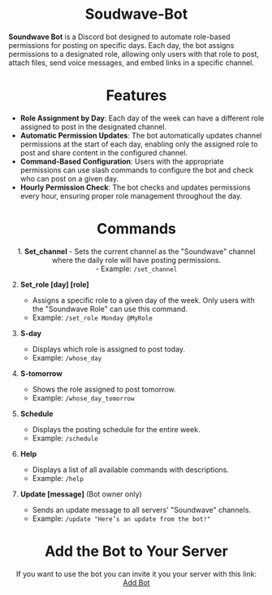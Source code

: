 <h1 align=center> Soudwave-Bot </h1>

**Soundwave Bot** is a Discord bot designed to automate role-based permissions for posting on specific days. Each day, the bot assigns permissions to a designated role, allowing only users with that role to post, attach files, send voice messages, and embed links in a specific channel.


<h1 align=center> Features </h2>

- **Role Assignment by Day**: Each day of the week can have a different role assigned to post in the designated channel.
- **Automatic Permission Updates**: The bot automatically updates channel permissions at the start of each day, enabling only the assigned role to post and share content in the configured channel.
- **Command-Based Configuration**: Users with the appropriate permissions can use slash commands to configure the bot and check who can post on a given day.
- **Hourly Permission Check**: The bot checks and updates permissions every hour, ensuring proper role management throughout the day.

<h1 align=center >Commands </h1>

<p align="center">
1. <strong>Set_channel</strong>
   - Sets the current channel as the "Soundwave" channel where the daily role will have posting permissions.
   <br>
   - Example: <code>/set_channel</code>
   
2. <strong>Set_role [day] [role]</strong>
   - Assigns a specific role to a given day of the week. Only users with the "Soundwave Role" can use this command.
   - Example: <code>/set_role Monday @MyRole</code>
   
3. <strong>S-day</strong>
   - Displays which role is assigned to post today.
   - Example: <code>/whose_day</code>
   
4. <strong>S-tomorrow</strong>
   - Shows the role assigned to post tomorrow.
   - Example: <code>/whose_day_tomorrow</code>
   
5. <strong>Schedule</strong>
   - Displays the posting schedule for the entire week.
   - Example: <code>/schedule</code>
   
6. <strong>Help</strong>
   - Displays a list of all available commands with descriptions.
   - Example: <code>/help</code>
   
7. <strong>Update [message]</strong> (Bot owner only)
   - Sends an update message to all servers' "Soundwave" channels.
   - Example: <code>/update "Here’s an update from the bot!"</code>
</p>


<h1 align=center>Add the Bot to Your Server</h1>
<p align=center>
If you want to use the bot you can invite it you your server with this link:
<a href="https://discord.com/oauth2/authorize?client_id=1289690644310392884&permissions=268437520&integration_type=0&scope=bot
">Add Bot</a>
</p>

